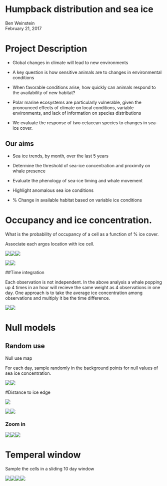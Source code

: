 # Humpback distribution and sea ice
Ben Weinstein  
February 21, 2017  

# Project Description 
  
  * Global changes in climate will lead to new environments
  
  * A key question is how sensitive animals are to changes in environmental conditions
  
  * When favorable conditions arise, how quickly can animals respond to the availability of new habitat?
  
  * Polar marine ecosystems are particularly vulnerable, given the pronounced effects of climate on local conditions, variable environments, and lack of information on species distributions
  
  * We evaluate the response of two cetacean species to changes in sea-ice cover.
  
##	Our aims

  * Sea ice trends, by month, over the last 5 years

  * Determine the threshold of sea-ice concentration and proximity on whale presence
  
  * Evaluate the phenology of sea-ice timing and whale movement
  
  * Highlight anomalous sea ice conditions  
  * % Change in available habitat based on variable ice conditions





# Occupancy and ice concentration.

What is the probability of occupancy of a cell as a function of % ice cover.

Associate each argos location with ice cell.





![](IceAnalysis_files/figure-html/unnamed-chunk-5-1.png)<!-- -->![](IceAnalysis_files/figure-html/unnamed-chunk-5-2.png)<!-- -->![](IceAnalysis_files/figure-html/unnamed-chunk-5-3.png)<!-- -->

![](IceAnalysis_files/figure-html/unnamed-chunk-6-1.png)<!-- -->![](IceAnalysis_files/figure-html/unnamed-chunk-6-2.png)<!-- -->

##Time integration

Each observation is not independent. In the above analysis a whale popping up 4 times in an hour will recieve the same weight as 4 observations in one day. One approach is to take the average ice concentration among observations and multiply it be the time difference.

![](IceAnalysis_files/figure-html/unnamed-chunk-7-1.png)<!-- -->![](IceAnalysis_files/figure-html/unnamed-chunk-7-2.png)<!-- -->

# Null models

## Random use

Null use map

For each day, sample randomly in the background points for null values of sea ice concentration.



![](IceAnalysis_files/figure-html/unnamed-chunk-9-1.png)<!-- -->![](IceAnalysis_files/figure-html/unnamed-chunk-9-2.png)<!-- -->

#Distance to ice edge

![](IceAnalysis_files/figure-html/unnamed-chunk-10-1.png)<!-- -->

![](IceAnalysis_files/figure-html/unnamed-chunk-11-1.png)<!-- -->![](IceAnalysis_files/figure-html/unnamed-chunk-11-2.png)<!-- -->

### Zoom in 

![](IceAnalysis_files/figure-html/unnamed-chunk-12-1.png)<!-- -->![](IceAnalysis_files/figure-html/unnamed-chunk-12-2.png)<!-- -->![](IceAnalysis_files/figure-html/unnamed-chunk-12-3.png)<!-- -->

# Temperal window

Sample the cells in a sliding 10 day window

![](IceAnalysis_files/figure-html/unnamed-chunk-13-1.png)<!-- -->![](IceAnalysis_files/figure-html/unnamed-chunk-13-2.png)<!-- -->![](IceAnalysis_files/figure-html/unnamed-chunk-13-3.png)<!-- -->![](IceAnalysis_files/figure-html/unnamed-chunk-13-4.png)<!-- -->



